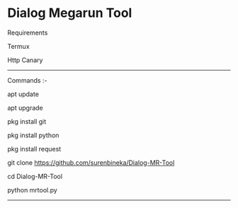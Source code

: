 # Dialog Megarun Tool

Requirements 

Termux

Http Canary

-------------------------------------

Commands :-

apt update

apt upgrade

pkg install git

pkg install python

pkg install request 

git clone https://github.com/surenbineka/Dialog-MR-Tool

cd Dialog-MR-Tool

python mrtool.py

-------------------------------------
